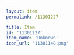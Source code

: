 ```yaml
---
layout: item
permalink: /11301227

title: Item
id: '11301227'
item_name: 'Unknown'
icon_url: '11301148.png'
---
```


